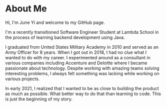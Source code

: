 # About Me
Hi, I'm June Yi and welcome to my GitHub page.

I'm a recently transitioned Software Engineer Student at Lambda School in the process of learning backend development using Java. 

I graduated from United States Military Academy in 2010 and served as an Army Officer for 8 years. When I got out in 2018, I had no clue what I wanted to do with my career. I experimented around as a consultant in various companies including Accenture and Deloitte where I became passionate about technology. Despite working with amazing teams solving interesting problems, I always felt something was lacking while working on various projects.

In early 2021, I realized that I wanted to be as close to building the product as much as possible. What better way to do that than learning to code. This is just the beginning of my story.
